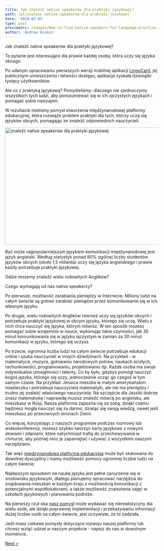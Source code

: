 ```yaml
---
title: Jak znaleźć native speakerów dla praktyki językowej?
path: /pl/znalezc-native-speakerow-dla-praktyki-jezykowej
date: '2018-02-02'
type: post
previewSrc: /images/How-to-find-native-speakers-for-language-practice.jpg
author: 'Andrew Kuzmin'
---
```


Jak znaleźć native speakerów dla praktyki językowej?

To pytanie jest interesujące dla prawie każdej osoby, która uczy się języka obcego.

Po udanym opracowaniu pierwszych wersji mobilnej aplikacji <a href="https://lingocard.com">LingoCard</a>, jej publicznym umieszczeniu i łatwości dostępu, aplikacja zyskała dziesiątki tysięcy użytkowników.

Ale co z praktyką językową? Pomyśleliśmy: dlaczego nie zjednoczymy wszystkich tych ludzi, aby porozumiewać się w ich ojczystych językach i pomagać sobie nawzajem.

W rezultacie mieliśmy pomysł stworzenia międzynarodowej platformy edukacyjnej, która rozwiąże problem praktyki dla tych, którzy uczą się języków obcych, pomagając im znaleźć odpowiednich nauczycieli.

<img class="aligncenter wp-image-78 size-full" src="../images/platform/social-network.jpg" alt="znaleźć native speakerów dla praktyki językowej" width="628" height="383" />

Być może najpopularniejszym językiem komunikacji międzynarodowej jest język angielski. Według statystyk ponad 80% ogólnej liczby studentów języków obcych (około 1,5 miliarda) uczy się języka angielskiego i prawie każdy potrzebuje praktyki językowej.

Gdzie możemy znaleźć wielu rodowitych Anglików?

Czego wymagają od nas native speakerzy?

Po pierwsze, możliwość zarabiania pieniędzy w Internecie. Miliony ludzi na całym świecie są gotowi zarabiać pieniądze przez komunikowanie się w ich własnym języku.

Po drugie, wielu rodowitych Anglików również uczy się języków obcych i potrzebuje praktyki językowej w obcym języku, którego się uczą. Wielu z nich chce nauczyć się języka, którym mówisz. W ten sposób możesz pomagać sobie wzajemnie w nauce, wykonując takie czynności, jak 30 minut komunikowania się w języku ojczystym w zamian za 30 minut komunikacji w języku, którego się uczysz.

Po trzecie, ogromna liczba ludzi na całym świecie potrzebuje edukacji online i szuka nauczycieli w innych dziedzinach. Na przykład - w matematyce, muzyce, gotowaniu narodowych potraw, naukach ścisłych, rachunkowości, programowaniu, projektowaniu itp. Każda osoba ma swoje indywidualne umiejętności i talenty. Co by było, gdybyś pomógł nauczyć kogoś języka, którego się uczy, jednocześnie ucząc go czegoś w tym samym czasie. Na przykład: Jessica mieszka w małym amerykańskim miasteczku i potrzebuje nauczyciela matematyki, ale nie ma pieniędzy i trudno jej znaleźć właściwego nauczyciela. Na szczęście dla Jessiki dobrze znasz matematykę i naprawdę musisz znaleźć mówcę po angielsku, ale mieszkasz w Rosji. Nasza platforma zapozna cię ze sobą, dzięki czemu będziesz mogła nauczyć się za darmo, dzieląc się swoją wiedzą, nawet jeśli mieszkasz po przeciwnych stronach Ziemi.

Co więcej, korzystając z naszych programów podczas rozmowy lub wideokonferencji, możesz szybko tworzyć karty językowe z nowymi słowami i zdaniami, które natychmiast trafią do przechowywania w chmurze, aby później móc je zapamiętać i używać z wszystkimi naszymi narzędziami.

Tak więc <a href="https://lingocard.com">międzynarodowa platforma edukacyjna</a> może być skalowana do dowolnej dyscypliny i mamy możliwość pomocy ogromnej liczbie ludzi na całym świecie.

Najlepszym sposobem na naukę języka jest pełne zanurzenie się w środowisku językowym, dlatego planujemy opracować narzędzia do znajdowania mieszkań w każdym kraju z możliwością komunikacji z potencjalnymi współlokatorami, a także możliwość znalezienia zajęć w szkołach językowych i planowaniu podróże.

Na pierwszy rzut oka <a href="/pl/?lang=pl">nasz pomysł</a> może wydawać się nierealistyczny dla wielu osób, ale dzięki poprawnej implementacji i przekazywaniu informacji dużej liczbie osób na całym świecie, jest oczywiste, że to zadziała.

Jeśli masz ciekawe pomysły dotyczące rozwoju naszej platformy lub chcesz wziąć udział w naszym projekcie - napisz do nas w dowolnym momencie.

<a href="/pl/jak-szybko-nauczyc-sie-angielskiego">Next ></a>
